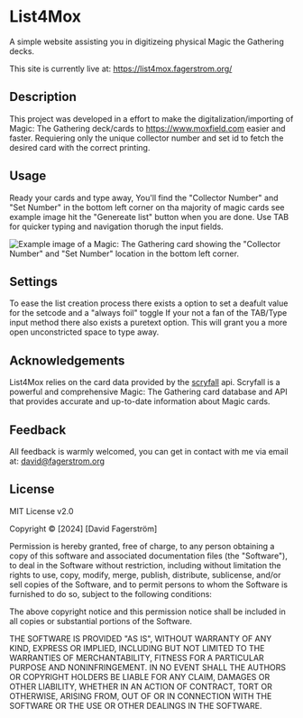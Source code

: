# List4Mox

A simple website assisting you in digitizeing physical Magic the Gathering decks.

This site is currently live at: https://list4mox.fagerstrom.org/

## Description

This project was developed in a effort to make the digitalization/importing of Magic: The Gathering deck/cards to https://www.moxfield.com easier and faster. Requiering only the unique collector number and set id to fetch the desired card with the correct printing.

## Usage

Ready your cards and type away, You'll find the "Collector Number" and "Set Number" in the bottom left corner on tha majority of magic cards see example image hit the "Genereate list" button when you are done. Use TAB for quicker typing and navigation thorugh the input fields.

![Example image of a Magic: The Gathering card showing the "Collector Number" and "Set Number" location in the bottom left corner.](https://arkiv.fagerstrom.org/api/public/dl/lzvEUNC_?inline=true)

## Settings

To ease the list creation process there exists a option to set a deafult value for the setcode and a "always foil" toggle
If your not a fan of the TAB/Type input method there also exists a puretext option. This will grant you a more open unconstricted space to type away.

## Acknowledgements

List4Mox relies on the card data provided by the [scryfall](https://scryfall.com/) api. Scryfall is a powerful and comprehensive Magic: The Gathering card database and API that provides accurate and up-to-date information about Magic cards.

## Feedback

All feedback is warmly welcomed, you can get in contact with me via email at: [david@fagerstrom.org](mailto:david@fagerstrom.org)

## License

MIT License v2.0

Copyright © [2024] [David Fagerström]

Permission is hereby granted, free of charge, to any person obtaining a copy
of this software and associated documentation files (the "Software"), to deal
in the Software without restriction, including without limitation the rights
to use, copy, modify, merge, publish, distribute, sublicense, and/or sell
copies of the Software, and to permit persons to whom the Software is
furnished to do so, subject to the following conditions:

The above copyright notice and this permission notice shall be included in all
copies or substantial portions of the Software.

THE SOFTWARE IS PROVIDED "AS IS", WITHOUT WARRANTY OF ANY KIND, EXPRESS OR
IMPLIED, INCLUDING BUT NOT LIMITED TO THE WARRANTIES OF MERCHANTABILITY,
FITNESS FOR A PARTICULAR PURPOSE AND NONINFRINGEMENT. IN NO EVENT SHALL THE
AUTHORS OR COPYRIGHT HOLDERS BE LIABLE FOR ANY CLAIM, DAMAGES OR OTHER
LIABILITY, WHETHER IN AN ACTION OF CONTRACT, TORT OR OTHERWISE, ARISING FROM,
OUT OF OR IN CONNECTION WITH THE SOFTWARE OR THE USE OR OTHER DEALINGS IN THE
SOFTWARE.
